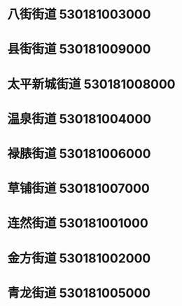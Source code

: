 # 八街街道 530181003000
# 县街街道 530181009000
# 太平新城街道 530181008000
# 温泉街道 530181004000
# 禄脿街道 530181006000
# 草铺街道 530181007000
# 连然街道 530181001000
# 金方街道 530181002000
# 青龙街道 530181005000
